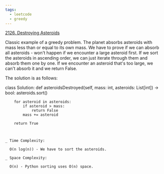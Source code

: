 ```yaml
---
tags:
  - leetcode
  - greedy
---
```


<a href="https://leetcode.com/problems/destroying-asteroids/">2126. Destroying
Asteroids</a>

Classic example of a greedy problem. The planet absorbs asteroids with mass less
than or equal to its own mass. We have to prove if we can absorb all asteroids -
won't happen if we encounter a large asteroid first. If we sort the asteroids in
ascending order, we can just iterate through them and absorb them one by one. If
we encounter an asteroid that's too large, we can't absorb it and we return
False.

The solution is as follows:

class Solution: def asteroidsDestroyed(self, mass: int, asteroids: List[int]) ->
bool: asteroids.sort()

        for asteroid in asteroids:
            if asteroid > mass:
                return False
            mass += asteroid

        return True

```


_ Time Complexity:

  O(n log(n)) - We have to sort the asteroids.

_ Space Complexity:

  O(n) - Python sorting uses O(n) space.





```
